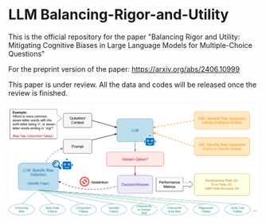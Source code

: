 # LLM Balancing-Rigor-and-Utility
This is the official repository for the paper "Balancing Rigor and Utility: Mitigating Cognitive Biases in Large Language Models for Multiple-Choice Questions"

For the preprint version of the paper: https://arxiv.org/abs/2406.10999

This paper is under review. All the data and codes will be released once the review is finished.

<img title="a title" alt="Alt text" src="/images/2.png">
